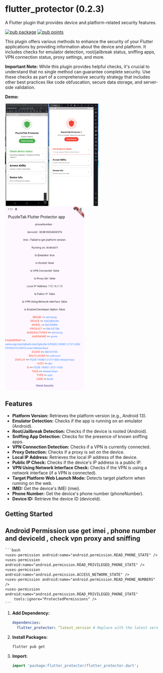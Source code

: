 # flutter_protector (0.2.3)

A Flutter plugin that provides device and platform-related security features.

[![pub package](https://img.shields.io/pub/v/flutter_protector.svg)](https://pub.dev/packages/flutter_protector)
[![pub points](https://img.shields.io/pub/points/flutter_protector?color=2E8B57&label=pub%20points)](https://pub.dev/packages/flutter_protector/score)



This plugin offers various methods to enhance the security of your Flutter applications by providing information about the device and platform. It includes checks for emulator detection, root/jailbreak status, sniffing apps, VPN connection status, proxy settings, and more.

**Important Note:** While this plugin provides helpful checks, it's crucial to understand that no single method can guarantee complete security. Use these checks as part of a comprehensive security strategy that includes other best practices like code obfuscation, secure data storage, and server-side validation.

**Demo:**

<img src="https://github.com/PuzzleTakX/flutter_protector/blob/master/demo/device.jpg?raw=true" alt="image_demo" width="307" height="335">


<img src="https://github.com/PuzzleTakX/flutter_protector/blob/master/demo/image.png?raw=true" alt="image_demo" width="260" height="600">



## Features

*   **Platform Version:** Retrieves the platform version (e.g., Android 13).
*   **Emulator Detection:** Checks if the app is running on an emulator (Android).
*   **Root/Jailbreak Detection:** Checks if the device is rooted (Android).
*   **Sniffing App Detection:** Checks for the presence of known sniffing apps.
*   **VPN Connection Detection:** Checks if a VPN is currently connected.
*   **Proxy Detection:** Checks if a proxy is set on the device.
*   **Local IP Address:** Retrieves the local IP address of the device.
*   **Public IP Check:** Checks if the device's IP address is a public IP.
*   **VPN Using Network Interface Check:** Checks if the VPN is using a network interface (if a VPN is connected).
*   **Target Platform Web Launch Mode:** Detects target platform when running on the web.
*   **IMEI:** Get the device's IMEI (imei).
*   **Phone Number:** Get the device's phone number (phoneNumber).
*   **Device ID:** Retrieve the device ID (deviceId).



## Getting Started


## Android Permission  use get imei , phone number and deviceId , check vpn proxy and sniffing


    ```bash
    <uses-permission android:name="android.permission.READ_PHONE_STATE" />
    <uses-permission android:name="android.permission.READ_PRIVILEGED_PHONE_STATE" />
    <uses-permission android:name="android.permission.ACCESS_NETWORK_STATE" />
    <uses-permission android:name="android.permission.READ_PHONE_NUMBERS" />
    <uses-permission android:name="android.permission.READ_PRIVILEGED_PHONE_STATE"
        tools:ignore="ProtectedPermissions" />
    ```

1.  **Add Dependency:**

    ```yaml
    dependencies:
      flutter_protector: ^latest_version # Replace with the latest version from pub.dev
    ```

2.  **Install Packages:**

    ```bash
    flutter pub get
    ```

3.  **Import:**

    ```dart
    import 'package:flutter_protector/flutter_protector.dart';
    ```

